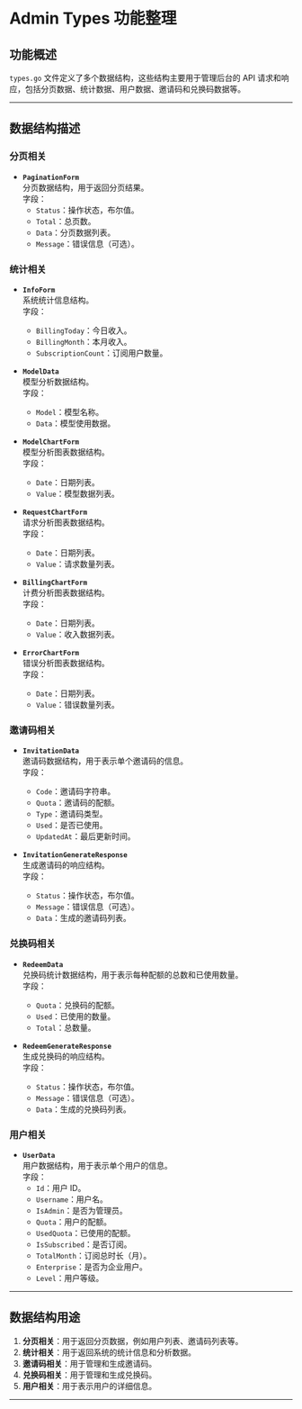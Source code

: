 # Admin Types 功能整理

## 功能概述
`types.go` 文件定义了多个数据结构，这些结构主要用于管理后台的 API 请求和响应，包括分页数据、统计数据、用户数据、邀请码和兑换码数据等。

---

## 数据结构描述

### 分页相关
- **`PaginationForm`**  
  分页数据结构，用于返回分页结果。  
  字段：
  - `Status`：操作状态，布尔值。
  - `Total`：总页数。
  - `Data`：分页数据列表。
  - `Message`：错误信息（可选）。

### 统计相关
- **`InfoForm`**  
  系统统计信息结构。  
  字段：
  - `BillingToday`：今日收入。
  - `BillingMonth`：本月收入。
  - `SubscriptionCount`：订阅用户数量。

- **`ModelData`**  
  模型分析数据结构。  
  字段：
  - `Model`：模型名称。
  - `Data`：模型使用数据。

- **`ModelChartForm`**  
  模型分析图表数据结构。  
  字段：
  - `Date`：日期列表。
  - `Value`：模型数据列表。

- **`RequestChartForm`**  
  请求分析图表数据结构。  
  字段：
  - `Date`：日期列表。
  - `Value`：请求数量列表。

- **`BillingChartForm`**  
  计费分析图表数据结构。  
  字段：
  - `Date`：日期列表。
  - `Value`：收入数据列表。

- **`ErrorChartForm`**  
  错误分析图表数据结构。  
  字段：
  - `Date`：日期列表。
  - `Value`：错误数量列表。

### 邀请码相关
- **`InvitationData`**  
  邀请码数据结构，用于表示单个邀请码的信息。  
  字段：
  - `Code`：邀请码字符串。
  - `Quota`：邀请码的配额。
  - `Type`：邀请码类型。
  - `Used`：是否已使用。
  - `UpdatedAt`：最后更新时间。

- **`InvitationGenerateResponse`**  
  生成邀请码的响应结构。  
  字段：
  - `Status`：操作状态，布尔值。
  - `Message`：错误信息（可选）。
  - `Data`：生成的邀请码列表。

### 兑换码相关
- **`RedeemData`**  
  兑换码统计数据结构，用于表示每种配额的总数和已使用数量。  
  字段：
  - `Quota`：兑换码的配额。
  - `Used`：已使用的数量。
  - `Total`：总数量。

- **`RedeemGenerateResponse`**  
  生成兑换码的响应结构。  
  字段：
  - `Status`：操作状态，布尔值。
  - `Message`：错误信息（可选）。
  - `Data`：生成的兑换码列表。

### 用户相关
- **`UserData`**  
  用户数据结构，用于表示单个用户的信息。  
  字段：
  - `Id`：用户 ID。
  - `Username`：用户名。
  - `IsAdmin`：是否为管理员。
  - `Quota`：用户的配额。
  - `UsedQuota`：已使用的配额。
  - `IsSubscribed`：是否订阅。
  - `TotalMonth`：订阅总时长（月）。
  - `Enterprise`：是否为企业用户。
  - `Level`：用户等级。

---

## 数据结构用途
1. **分页相关**：用于返回分页数据，例如用户列表、邀请码列表等。
2. **统计相关**：用于返回系统的统计信息和分析数据。
3. **邀请码相关**：用于管理和生成邀请码。
4. **兑换码相关**：用于管理和生成兑换码。
5. **用户相关**：用于表示用户的详细信息。

---
